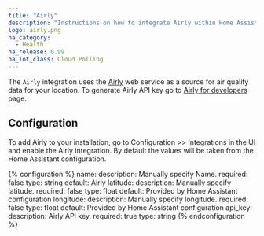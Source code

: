 ```yaml
---
title: "Airly"
description: "Instructions on how to integrate Airly within Home Assistant."
logo: airly.png
ha_category:
  - Health
ha_release: 0.99
ha_iot_class: Cloud Polling
---
```


The `Airly` integration uses the [Airly](https://airly.eu/) web service as a source for air quality data for your location. To generate Airly API key go to [Airly for developers](https://developer.airly.eu/register) page.

## Configuration

To add Airly to your installation, go to Configuration >> Integrations in the UI and enable the Airly integration. By default the values will be taken from the Home Assistant configuration.

{% configuration %}
name:
  description: Manually specify Name.
  required: false
  type: string
  default: Airly
latitude:
  description: Manually specify latitude.
  required: false
  type: float
  default: Provided by Home Assistant configuration
longitude:
  description: Manually specify longitude.
  required: false
  type: float
  default: Provided by Home Assistant configuration
api_key:
  description: Airly API key.
  required: true
  type: string
{% endconfiguration %}
